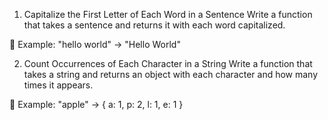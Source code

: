 1. Capitalize the First Letter of Each Word in a Sentence
Write a function that takes a sentence and returns it with each word capitalized.

📝 Example: "hello world" → "Hello World"

2. Count Occurrences of Each Character in a String
Write a function that takes a string and returns an object with each character and how many times it appears.

📝 Example: "apple" → { a: 1, p: 2, l: 1, e: 1 }
